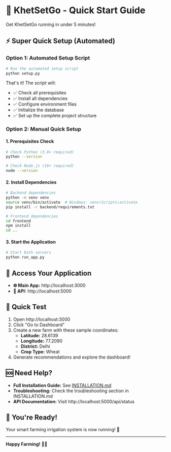 # 🚀 KhetSetGo - Quick Start Guide

Get KhetSetGo running in under 5 minutes!

## ⚡ Super Quick Setup (Automated)

### Option 1: Automated Setup Script
```bash
# Run the automated setup script
python setup.py
```

That's it! The script will:
- ✅ Check all prerequisites
- ✅ Install all dependencies  
- ✅ Configure environment files
- ✅ Initialize the database
- ✅ Set up the complete project structure

### Option 2: Manual Quick Setup

#### 1. Prerequisites Check
```bash
# Check Python (3.8+ required)
python --version

# Check Node.js (16+ required)  
node --version
```

#### 2. Install Dependencies
```bash
# Backend dependencies
python -m venv venv
source venv/bin/activate  # Windows: venv\Scripts\activate
pip install -r backend/requirements.txt

# Frontend dependencies
cd frontend
npm install
cd ..
```

#### 3. Start the Application
```bash
# Start both servers
python run_app.py
```

## 🎯 Access Your Application

- **🌐 Main App:** http://localhost:3000
- **🔧 API:** http://localhost:5000

## 🧪 Quick Test

1. Open http://localhost:3000
2. Click "Go to Dashboard" 
3. Create a new farm with these sample coordinates:
   - **Latitude:** 28.6139
   - **Longitude:** 77.2090
   - **District:** Delhi
   - **Crop Type:** Wheat
4. Generate recommendations and explore the dashboard!

## 🆘 Need Help?

- **Full Installation Guide:** See [INSTALLATION.md](INSTALLATION.md)
- **Troubleshooting:** Check the troubleshooting section in INSTALLATION.md
- **API Documentation:** Visit http://localhost:5000/api/status

## 🎉 You're Ready!

Your smart farming irrigation system is now running! 🌱

---

**Happy Farming!** 🚜✨
